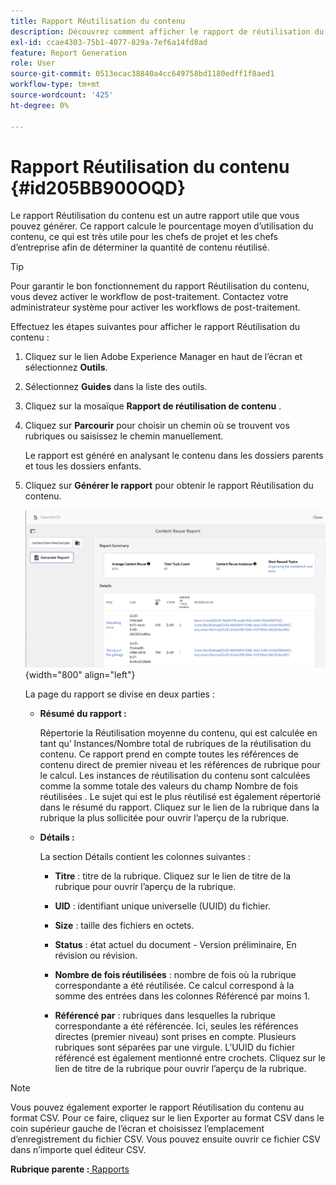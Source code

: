 ```yaml
---
title: Rapport Réutilisation du contenu
description: Découvrez comment afficher le rapport de réutilisation du contenu dans AEM Guides. Générez le rapport pour connaître le pourcentage de réutilisation du contenu.
exl-id: ccae4303-75b1-4077-829a-7ef6a14fd8ad
feature: Report Generation
role: User
source-git-commit: 0513ecac38840a4cc649758bd1180edff1f8aed1
workflow-type: tm+mt
source-wordcount: '425'
ht-degree: 0%

---
```


# Rapport Réutilisation du contenu {#id205BB900OQD}

Le rapport Réutilisation du contenu est un autre rapport utile que vous pouvez générer. Ce rapport calcule le pourcentage moyen d’utilisation du contenu, ce qui est très utile pour les chefs de projet et les chefs d’entreprise afin de déterminer la quantité de contenu réutilisé.

>[!TIP]
>
> Pour garantir le bon fonctionnement du rapport Réutilisation du contenu, vous devez activer le workflow de post-traitement. Contactez votre administrateur système pour activer les workflows de post-traitement.

Effectuez les étapes suivantes pour afficher le rapport Réutilisation du contenu :

1. Cliquez sur le lien Adobe Experience Manager en haut de l’écran et sélectionnez **Outils**.

1. Sélectionnez **Guides** dans la liste des outils.

1. Cliquez sur la mosaïque **Rapport de réutilisation de contenu** .

1. Cliquez sur **Parcourir** pour choisir un chemin où se trouvent vos rubriques ou saisissez le chemin manuellement.

   Le rapport est généré en analysant le contenu dans les dossiers parents et tous les dossiers enfants.

1. Cliquez sur **Générer le rapport** pour obtenir le rapport Réutilisation du contenu.

   ![](images/content-reuse-uuid.png){width="800" align="left"}

   La page du rapport se divise en deux parties :

   - **Résumé du rapport :**

     Répertorie la Réutilisation moyenne du contenu, qui est calculée en tant qu’ Instances/Nombre total de rubriques de la réutilisation du contenu. Ce rapport prend en compte toutes les références de contenu direct de premier niveau et les références de rubrique pour le calcul. Les instances de réutilisation du contenu sont calculées comme la somme totale des valeurs du champ Nombre de fois réutilisées . Le sujet qui est le plus réutilisé est également répertorié dans le résumé du rapport. Cliquez sur le lien de la rubrique dans la rubrique la plus sollicitée pour ouvrir l’aperçu de la rubrique.

   - **Détails :**

     La section Détails contient les colonnes suivantes :

      - **Titre** : titre de la rubrique. Cliquez sur le lien de titre de la rubrique pour ouvrir l’aperçu de la rubrique.

      - **UID** : identifiant unique universelle \(UUID\) du fichier.

      - **Size** : taille des fichiers en octets.

      - **Status** : état actuel du document - Version préliminaire, En révision ou révision.

      - **Nombre de fois réutilisées** : nombre de fois où la rubrique correspondante a été réutilisée. Ce calcul correspond à la somme des entrées dans les colonnes Référencé par moins 1.

      - **Référencé par** : rubriques dans lesquelles la rubrique correspondante a été référencée. Ici, seules les références directes \(premier niveau\) sont prises en compte. Plusieurs rubriques sont séparées par une virgule. L’UUID du fichier référencé est également mentionné entre crochets. Cliquez sur le lien de titre de la rubrique pour ouvrir l’aperçu de la rubrique.


>[!NOTE]
>
> Vous pouvez également exporter le rapport Réutilisation du contenu au format CSV. Pour ce faire, cliquez sur le lien Exporter au format CSV dans le coin supérieur gauche de l’écran et choisissez l’emplacement d’enregistrement du fichier CSV. Vous pouvez ensuite ouvrir ce fichier CSV dans n’importe quel éditeur CSV.

**Rubrique parente :**[ Rapports](reports-intro.md)
